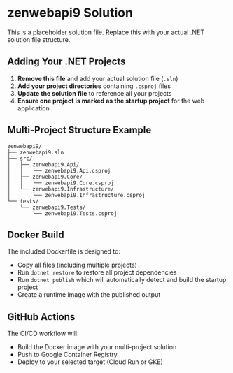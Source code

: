 # zenwebapi9 Solution

This is a placeholder solution file. Replace this with your actual .NET solution file structure.

## Adding Your .NET Projects

1. **Remove this file** and add your actual solution file (`.sln`)
2. **Add your project directories** containing `.csproj` files
3. **Update the solution file** to reference all your projects
4. **Ensure one project is marked as the startup project** for the web application

## Multi-Project Structure Example

```
zenwebapi9/
├── zenwebapi9.sln
├── src/
│   ├── zenwebapi9.Api/
│   │   └── zenwebapi9.Api.csproj
│   ├── zenwebapi9.Core/
│   │   └── zenwebapi9.Core.csproj
│   └── zenwebapi9.Infrastructure/
│       └── zenwebapi9.Infrastructure.csproj
└── tests/
    └── zenwebapi9.Tests/
        └── zenwebapi9.Tests.csproj
```

## Docker Build

The included Dockerfile is designed to:
- Copy all files (including multiple projects)
- Run `dotnet restore` to restore all project dependencies
- Run `dotnet publish` which will automatically detect and build the startup project
- Create a runtime image with the published output

## GitHub Actions

The CI/CD workflow will:
- Build the Docker image with your multi-project solution
- Push to Google Container Registry
- Deploy to your selected target (Cloud Run or GKE)

